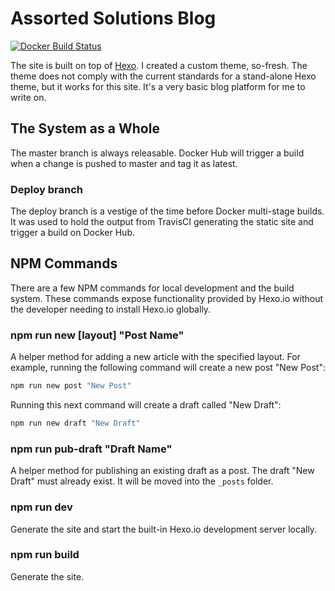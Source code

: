 # Assorted Solutions Blog

[![Docker Build Status](https://img.shields.io/docker/build/beeronbeard/assorted-solutions-blog.svg?style=flat-square)](https://hub.docker.com/r/beeronbeard/assorted-solutions-blog/)

The site is built on top of [Hexo](https://hexo.io). I created a custom theme, so-fresh. The theme does not comply with the current standards for a stand-alone Hexo theme, but it works for this site. It's a very basic blog platform for me to write on.

## The System as a Whole

The master branch is always releasable. Docker Hub will trigger a build when a change is pushed to master and tag it as latest.

### Deploy branch

The deploy branch is a vestige of the time before Docker multi-stage builds. It was used to hold the output from TravisCI generating the static site and trigger a build on Docker Hub.

## NPM Commands

There are a few NPM commands for local development and the build system. These commands expose functionality provided by Hexo.io without the developer needing to install Hexo.io globally.

### npm run new [layout] "Post Name"

A helper method for adding a new article with the specified layout. For example, running the following command will create a new post "New Post":

```bash
npm run new post "New Post"
```

Running this next command will create a draft called "New Draft":

```bash
npm run new draft "New Draft"
```

### npm run pub-draft "Draft Name"

A helper method for publishing an existing draft as a post. The draft "New Draft" must already exist. It will be moved into the `_posts` folder.

### npm run dev

Generate the site and start the built-in Hexo.io development server locally.

### npm run build

Generate the site.
